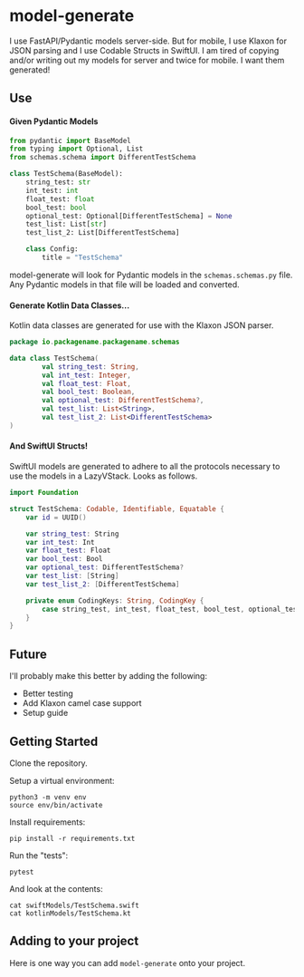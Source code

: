 # model-generate

I use FastAPI/Pydantic models server-side. 
But for mobile, I use Klaxon for JSON parsing and I use Codable Structs in SwiftUI. 
I am tired of copying and/or writing out my models for server and twice for mobile. 
I want them generated!

## Use

#### Given Pydantic Models

```python
from pydantic import BaseModel
from typing import Optional, List
from schemas.schema import DifferentTestSchema

class TestSchema(BaseModel):
    string_test: str
    int_test: int
    float_test: float
    bool_test: bool
    optional_test: Optional[DifferentTestSchema] = None
    test_list: List[str]
    test_list_2: List[DifferentTestSchema]

    class Config:
        title = "TestSchema"
```

model-generate will look for Pydantic models in the `schemas.schemas.py` file. 
Any Pydantic models in that file will be loaded and converted.

#### Generate Kotlin Data Classes...

Kotlin data classes are generated for use with the Klaxon JSON parser.

```kotlin
package io.packagename.packagename.schemas

data class TestSchema(
        val string_test: String,
        val int_test: Integer,
        val float_test: Float,
        val bool_test: Boolean,
        val optional_test: DifferentTestSchema?,
        val test_list: List<String>,
        val test_list_2: List<DifferentTestSchema>
)
```

#### And SwiftUI Structs!

SwiftUI models are generated to adhere to all the protocols necessary to use the models in a LazyVStack.
Looks as follows.

```swift
import Foundation

struct TestSchema: Codable, Identifiable, Equatable {
	var id = UUID()

	var string_test: String
	var int_test: Int
	var float_test: Float
	var bool_test: Bool
	var optional_test: DifferentTestSchema?
	var test_list: [String]
	var test_list_2: [DifferentTestSchema]

	private enum CodingKeys: String, CodingKey {
		case string_test, int_test, float_test, bool_test, optional_test, test_list, test_list_2
	}
}
```

## Future

I'll probably make this better by adding the following:
* Better testing
* Add Klaxon camel case support
* Setup guide

## Getting Started

Clone the repository.

Setup a virtual environment:
```shell script
python3 -m venv env
source env/bin/activate
```

Install requirements:
```shell script
pip install -r requirements.txt
```

Run the "tests":
```shell script
pytest
```

And look at the contents:
```shell script
cat swiftModels/TestSchema.swift
cat kotlinModels/TestSchema.kt
```

## Adding to your project

Here is one way you can add `model-generate` onto your project.